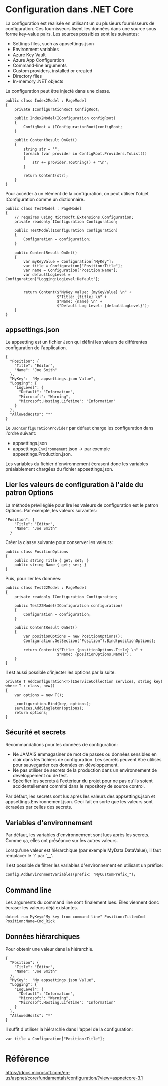 # Configuration dans .NET Core
La configuration est réalisée en utilisant un ou plusieurs fournisseurs de configuration. Ces fournisseurs lisent les données dans une source sous forme key-value pairs. Les sources possibles sont les suivantes:
- Settings files, such as appsettings.json
- Environment variables
- Azure Key Vault
- Azure App Configuration
- Command-line arguments
- Custom providers, installed or created
- Directory files
- In-memory .NET objects

La configuration peut être injecté dans une classe.

```
public class Index2Model : PageModel
{
    private IConfigurationRoot ConfigRoot;

    public Index2Model(IConfiguration configRoot)
    {
        ConfigRoot = (IConfigurationRoot)configRoot;
    }

    public ContentResult OnGet()
    {           
        string str = "";
        foreach (var provider in ConfigRoot.Providers.ToList())
        {
            str += provider.ToString() + "\n";
        }

        return Content(str);
    }
}
```

Pour accéder à un élément de la configuration, on peut utiliser l'objet IConfiguration comme un dictionnaire.

```
public class TestModel : PageModel
{
    // requires using Microsoft.Extensions.Configuration;
    private readonly IConfiguration Configuration;

    public TestModel(IConfiguration configuration)
    {
        Configuration = configuration;
    }

    public ContentResult OnGet()
    {
        var myKeyValue = Configuration["MyKey"];
        var title = Configuration["Position:Title"];
        var name = Configuration["Position:Name"];
        var defaultLogLevel = Configuration["Logging:LogLevel:Default"];


        return Content($"MyKey value: {myKeyValue} \n" +
                       $"Title: {title} \n" +
                       $"Name: {name} \n" +
                       $"Default Log Level: {defaultLogLevel}");
    }
}
```

## appsettings.json
Le appsetting est un fichier Json qui défini les valeurs de différentes configuration de l'application.

```
{
  "Position": {
    "Title": "Editor",
    "Name": "Joe Smith"
  },
  "MyKey":  "My appsettings.json Value",
  "Logging": {
    "LogLevel": {
      "Default": "Information",
      "Microsoft": "Warning",
      "Microsoft.Hosting.Lifetime": "Information"
    }
  },
  "AllowedHosts": "*"
}
```

Le `JsonConfigurationProvider` par défaut charge les configuration dans l'ordre suivant:
- appsettings.json
- appsettings.`Environnement`.json -> par exemple appsettings.Production.json.

Les variables du fichier d'environnement écrasent donc les variables préalablement chargées du fichier appsettings.json.

## Lier les valeurs de configuration à l'aide du patron Options
La méthode prévilégiée pour lire les valeurs de configuration est le patron Options. Par exemple, les valeurs suivantes:

```
"Position": {
    "Title": "Editor",
    "Name": "Joe Smith"
  }
```

Créer la classe suivante pour conserver les valeurs:
```
public class PositionOptions
{
    public string Title { get; set; }
    public string Name { get; set; }
}
```

Puis, pour lier les données:
```
public class Test22Model : PageModel
{
    private readonly IConfiguration Configuration;

    public Test22Model(IConfiguration configuration)
    {
        Configuration = configuration;
    }

    public ContentResult OnGet()
    {
        var positionOptions = new PositionOptions();
        Configuration.GetSection("Position").Bind(positionOptions);

        return Content($"Title: {positionOptions.Title} \n" +
                       $"Name: {positionOptions.Name}");
    }
}
```

Il est aussi possible d'injecter les options par la suite.

```
private T AddConfiguration<T>(IServiceCollection services, string key) where T : class, new()
{
    var options = new T();

    _configuration.Bind(key, options);
    services.AddSingleton(options);
    return options;
}
```

## Sécurité et secrets
Recommandations pour les données de configuration:
- Ne JAMAIS emmagasiner de mot de passes ou données sensibles en clair dans les fichiers de configuration. Les secrets peuvent être utilisés pour sauvegarder ces données en développement.
- Ne pas utiliser de secrets de la production dans un environnement de développement ou de test.
- Spécifier les secrets à l'extérieur du projet pour ne pas qu'ils soient accidentellement commité dans le repository de source control.

Par défaut, les secrets sont lus après les valeurs des appsettings.json et appsettings.Environnement.json. Ceci fait en sorte que les valeurs sont écrasées par celles des secrets.

## Variables d'environnement
Par défaut, les variables d'environnement sont lues après les secrets. Comme ça, elles ont préséance sur les autres valeurs.

Lorsqu'une valeur est hiérarchique (par exemple MyData:DataValue), il faut remplacer le ':' par '__'.

Il est possible de filtrer les variables d'environnement en utilisant un préfixe:
```
config.AddEnvironmentVariables(prefix: "MyCustomPrefix_");
```

## Command line
Les arguments du command line sont finalement lues. Elles viennent donc écraser les valeurs déjà existantes.

```
dotnet run MyKey="My key from command line" Position:Title=Cmd Position:Name=Cmd_Rick
```

## Données hiérarchiques

Pour obtenir une valeur dans la hiérarchie.

```
{
  "Position": {
    "Title": "Editor",
    "Name": "Joe Smith"
  },
  "MyKey":  "My appsettings.json Value",
  "Logging": {
    "LogLevel": {
      "Default": "Information",
      "Microsoft": "Warning",
      "Microsoft.Hosting.Lifetime": "Information"
    }
  },
  "AllowedHosts": "*"
}
```

Il suffit d'utiliser la hiérarchie dans l'appel de la configuration:
```
var title = Configuration["Position:Title"];
```
# Référence
https://docs.microsoft.com/en-us/aspnet/core/fundamentals/configuration/?view=aspnetcore-3.1